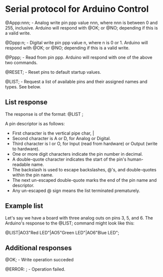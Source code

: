 # Serial protocol for Arduino Control

@Appp:nnn; - Analog write pin ppp value nnn, where nnn is between 0 and 255, inclusive.
             Arduino will respond with @OK; or @NO; depending if this is a valid write.

@Dppp:n; - Digital write pin ppp value n, where n is 0 or 1.
           Arduino will respond with @OK; or @NO; depending if this is a valid write.

@Pppp; - Read from pin ppp.  Arduino will respond with one of the above two commands.

@RESET; - Reset pins to default startup values.

@LIST; - Request a list of available pins and their assigned names and types.  See below.

## List response

The response is of the format:  @LIST <any number of pin descriptors> ;

A pin descriptor is as follows:

* First character is the vertical pipe char, |
* Second character is A or D, for Analog or Digital.
* Third character is I or O, for Input (read from hardware) or Output (write to hardware).
* One or more digit characters indicate the pin number in decimal.
* A double-quote character indicates the start of the pin's human-readable name.
* The backslash is used to escape backslashes, @'s, and double-quotes within the pin name.
* The next un-escaped double-quote marks the end of the pin name and descriptor.
* Any un-escaped @ sign means the list terminated prematurely.

## Example list

Let's say we have a board with three analog outs on pins 3, 5, and 6.  The Arduino's response
to the @LIST; command might look like this:

@LIST|AO3"Red LED"|AO5"Green LED"|AO6"Blue LED";

## Additional responses

@OK; - Write operation succeded

@ERROR: <message>; - Operation failed.
